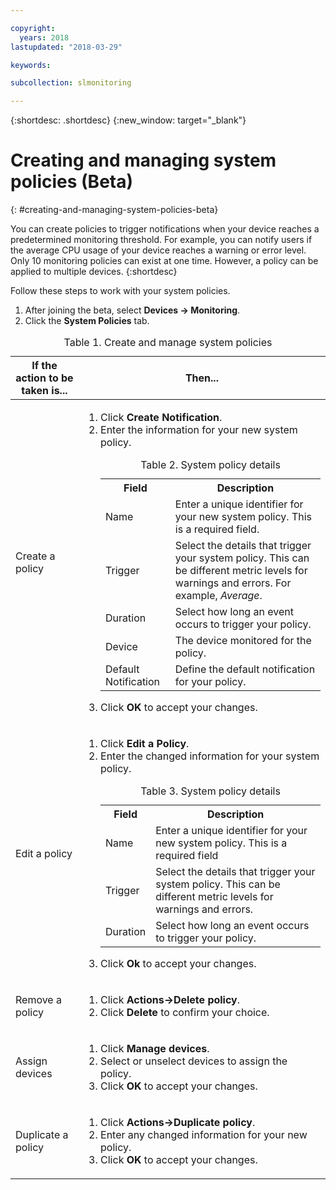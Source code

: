 ```yaml
---

copyright:
  years: 2018
lastupdated: "2018-03-29"

keywords:

subcollection: slmonitoring

---
```


{:shortdesc: .shortdesc}
{:new_window: target="_blank"}

# Creating and managing system policies (Beta)
{: #creating-and-managing-system-policies-beta}

You can create policies to trigger notifications when your device reaches a predetermined monitoring threshold. For example, you can notify users if the average CPU usage of your device reaches a warning or error level. Only 10 monitoring policies can exist at one time. However, a policy can be applied to multiple devices.
{:shortdesc}


Follow these steps to work with your system policies.
1. After joining the beta, select **Devices -> Monitoring**.
2. Click the **System Policies** tab.

<table>
   <CAPTION>Table 1. Create and manage system policies</CAPTION>
   <THEAD>
   <TR>
   <th>If the action to be taken is...</th>
   <th>Then...</th>
   </TR>
   </THEAD>
   <TBODY>
   <tr>
   <td>Create a policy</td>
   <td>
   <ol>
     <li>Click <b>Create Notification</b>.</li>
     <li>Enter the information for your new system policy.

<table>
  <caption>Table 2. System policy details</caption>
  <tr>
     <th>Field</th>
     <th>Description</th>
  </tr>
  <tr>
    <td>Name</td>
    <td>Enter a unique identifier for your new system policy. This is a required field.</td>
  </tr>
  <tr>
    <td>Trigger</td>
    <td>Select the details that trigger your system policy. This can be different metric levels for warnings and errors. For example, <i>Average</i>.</td>
  </tr>
   <tr>
    <td>Duration</td>
     <td>Select how long an event occurs to trigger your policy.</td>
  </tr>
   <tr>
    <td>Device</td>
    <td>The device monitored for the policy.</td>
  </tr>
   <tr>
    <td>Default Notification</td>
    <td>Define the default notification for your policy.</td>
  </tr>
</table>
</li>
<li>Click <b>OK</b> to accept your changes.</li>
   </ol>
   </td>
   </tr>
   <tr>
   <td>Edit a policy</td>
   <td>
   <ol>
     <li>Click <b>Edit a Policy</b>.</li>
    <li>Enter the changed information for your system policy.

<table>
  <caption>Table 3. System policy details</caption>
  <tr>
     <th>Field</th>
     <th>Description</th>
  </tr>
  <tr>
    <td>Name</td>
    <td>Enter a unique identifier for your new system policy. This is a required field</td>
  </tr>
  <tr>
    <td>Trigger</td>
    <td>Select the details that trigger your system policy. This can be different metric levels for warnings and errors.</td>
  </tr>
   <tr>
    <td>Duration</td>
     <td>Select how long an event occurs to trigger your policy.</td>
  </tr>
</table>
</li>
<li>Click <b>Ok</b> to accept your changes.</li>
   </ol>
   </td>
   </tr>
   <tr>
   <td>Remove a policy</td>
   <td>
   <ol>
     <li>Click <b>Actions->Delete policy</b>.</li>
     <li>Click <b>Delete</b> to confirm your choice.</li>
   </ol>
   </td>
   </tr>
   <tr>
  <td>Assign devices</td>
  <td>
    <ol>
      <li>Click <b>Manage devices</b>.</li>
      <li>Select or unselect devices to assign the policy.</li>
       <li>Click <b>OK</b> to accept your changes.</li>
    </ol>
      </td>
  </tr>
   <tr>
  <td>Duplicate a policy</td>
  <td>
    <ol>
      <li>Click <b>Actions->Duplicate policy</b>.</li>
      <li>Enter any changed information for your new policy.</li>
       <li>Click <b>OK</b> to accept your changes.</li>
    </ol>
      </td>
  </tr>

   </TBODY>
   </table>
